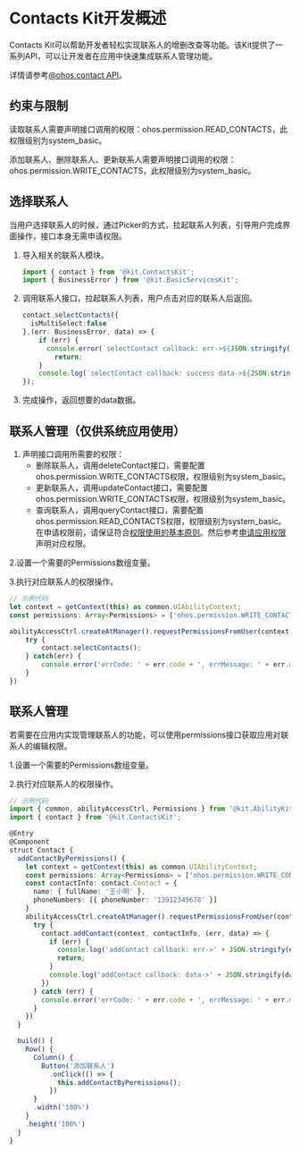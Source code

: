 # Contacts Kit开发概述

Contacts Kit可以帮助开发者轻松实现联系人的增删改查等功能。该Kit提供了一系列API，可以让开发者在应用中快速集成联系人管理功能。

详情请参考[@ohos.contact API](../reference/apis-contacts-kit/js-apis-contact.md)。


## 约束与限制

读取联系人需要声明接口调用的权限：ohos.permission.READ_CONTACTS，此权限级别为system_basic。

添加联系人、删除联系人、更新联系人需要声明接口调用的权限：ohos.permission.WRITE_CONTACTS，此权限级别为system_basic。

## 选择联系人

当用户选择联系人的时候，通过Picker的方式，拉起联系人列表，引导用户完成界面操作，接口本身无需申请权限。

1. 导入相关的联系人模块。

   ```ts
   import { contact } from '@kit.ContactsKit';
   import { BusinessError } from '@kit.BasicServicesKit';
   ```

2. 调用联系人接口，拉起联系人列表，用户点击对应的联系人后返回。

   ```ts
   contact.selectContacts({
     isMultiSelect:false
   },(err: BusinessError, data) => {
       if (err) {
         console.error(`selectContact callback: err->${JSON.stringify(err)}`);
           return;
       }
       console.log(`selectContact callback: success data->${JSON.stringify(data)}`);
   });

   ```

3. 完成操作，返回想要的data数据。

<!--Del-->
## 联系人管理（仅供系统应用使用）

1. 声明接口调用所需要的权限：
   - 删除联系人，调用deleteContact接口，需要配置ohos.permission.WRITE_CONTACTS权限，权限级别为system_basic。
   - 更新联系人，调用updateContact接口，需要配置ohos.permission.WRITE_CONTACTS权限，权限级别为system_basic。
   - 查询联系人，调用queryContact接口，需要配置ohos.permission.READ_CONTACTS权限，权限级别为system_basic。
   在申请权限前，请保证符合[权限使用的基本原则](../security/AccessToken/app-permission-mgmt-overview.md#权限使用的基本原则)。然后参考[申请应用权限](../security/AccessToken/determine-application-mode.md#system_basic等级应用申请权限的方式)声明对应权限。

2.设置一个需要的Permissions数组变量。

3.执行对应联系人的权限操作。

```ts
// 示例代码
let context = getContext(this) as common.UIAbilityContext;
const permissions: Array<Permissions> = ['ohos.permission.WRITE_CONTACTS'];

abilityAccessCtrl.createAtManager().requestPermissionsFromUser(context, permissions).then(() => {
    try {
        contact.selectContacts();
    } catch(err) {
        console.error('errCode: ' + err.code + ', errMessage: ' + err.message)
    }
})

```
<!--DelEnd-->

## 联系人管理

若需要在应用内实现管理联系人的功能，可以使用permissions接口获取应用对联系人的编辑权限。

1.设置一个需要的Permissions数组变量。

2.执行对应联系人的权限操作。

```ts
// 示例代码
import { common, abilityAccessCtrl, Permissions } from '@kit.AbilityKit';
import { contact } from '@kit.ContactsKit';

@Entry
@Component
struct Contact {
  addContactByPermissions() {
    let context = getContext(this) as common.UIAbilityContext;
    const permissions: Array<Permissions> = ['ohos.permission.WRITE_CONTACTS'];
    const contactInfo: contact.Contact = {
      name: { fullName: '王小明' },
      phoneNumbers: [{ phoneNumber: '13912345678' }]
    }
    abilityAccessCtrl.createAtManager().requestPermissionsFromUser(context, permissions).then(() => {
      try {
        contact.addContact(context, contactInfo, (err, data) => {
          if (err) {
            console.log('addContact callback: err->' + JSON.stringify(err));
            return;
          }
          console.log('addContact callback: data->' + JSON.stringify(data));
        })
      } catch (err) {
        console.error('errCode: ' + err.code + ', errMessage: ' + err.message);
      }
    })
  }

  build() {
    Row() {
      Column() {
        Button('添加联系人')
          .onClick(() => {
            this.addContactByPermissions();
          })
      }
      .width('100%')
    }
    .height('100%')
  }
}
```
